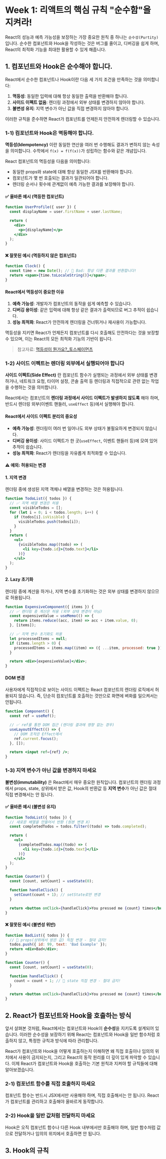# Week 1: 리액트의 핵심 규칙 "순수함"을 지켜라!

React의 성능과 예측 가능성을 보장하는 가장 중요한 원칙 중 하나는 `순수성(Purtity)`입니다. 순수한 컴포넌트와 Hook을 작성하는 것은 버그를 줄이고, 디버깅을 쉽게 하며, React의 최적화 기능을 최대한 활용할 수 있게 해줍니다.

## 1. 컴포넌트와 Hook은 순수해야 합니다.

React에서 순수한 컴포넌트나 Hook이란 다음 세 가지 조건을 만족하는 것을 의미합니다:

1. **멱등성**: 동일한 입력에 대해 항상 동일한 출력을 반환해야 합니다.
2. **사이드 이펙트 없음**: 렌더링 과정에서 외부 상태를 변경하지 않아야 합니다.
3. **불변성 유지**: 지역 변수가 아닌 값을 직접 변경하지 않아야 합니다.

이러한 규칙을 준수하면 React가 컴포넌트를 언제든지 안전하게 렌더링할 수 있습니다.

### 1-1) 컴포넌트와 Hook은 멱등해야 합니다.

**멱등성(Idempotency)** 이란 동일한 연산을 여러 번 수행해도 결과가 변하지 않는 속성을 의미합니다.
수학에서 `f(x) = f(f(x))`가 성립하는 함수와 같은 개념입니다.

React 컴포넌트의 멱등성을 다음을 의미합니다:

- 동일한 props와 state에 대해 항상 동일한 JSX를 반환해야 합니다.
- 컴포넌트가 몇 번 호출되는 결과가 일관되어야 합니다.
- 렌더링 순서나 횟수에 관계없이 예측 가능한 결과를 보장해야 합니다.

#### ✅ 올바른 예시 (멱등한 컴포넌트)

```jsx
function UserProfile({ user }) {
  const displayName = user.firstName + user.lastName;

  return (
    <div>
      <p>{displayName}</p>
    </div>
  );
}
```

#### ❌ 잘못된 예시 (멱등하지 않은 컴포넌트)

```jsx
function Clock() {
  const time = new Date(); // 🔴 Bad: 항상 다른 결과를 반환합니다!
  return <span>{time.toLocaleString()}</span>;
}
```

#### React에서 멱등성이 중요한 이유

1. **예측 가능성**: 개발자가 컴포넌트의 동작을 쉽게 예측할 수 있습니다.
2. **디버깅 용이성**: 같은 입력에 대해 항상 같은 결과가 출력되므로 버그 추적이 쉽습니다.
3. **성능 최적화**: React가 안전하게 렌더링을 건너뛰거나 재사용이 가능합니다.

멱등성을 지키면 React가 언제든지 컴포넌트를 다시 호출해도 안전하다는 것을 보장할 수 있으며, 이는 React의 모든 최적화 기능의 기반이 욉니다.

> 참고자료: [멱등성이 뭔가요?\_토스페이먼츠](https://docs.tosspayments.com/blog/what-is-idempotency#%EB%A9%B1%EB%93%B1%EC%84%B1%EC%9D%B4-%EB%AD%94%EA%B0%80%EC%9A%94)

### 1-2) 사이드 이펙트는 렌더링 외부에서 실행되어야 합니다

**사이드 이펙트(Side Effect)** 란 컴포넌트 함수가 실행되는 과정에서 외부 상태를 변경하거나, 네트워크 요청, 타이머 설정, 콘솔 출력 등 렌더링과 직접적으로 관련 없는 작업을 수행하는 것을 의미합니다.

React에서는 컴포넌트의 **렌더링 과정에서 사이드 이펙트가 발생하지 않도록** 해야 하며, 반드시 렌더링 외부(이벤트 핸들러, `useEffect` 등)에서 실행해야 합니다.

#### React에서 사이드 이펙트 분리의 중요성

- **예측 가능성**: 렌더링이 여러 번 일어나도 외부 상태가 불필요하게 변경되지 않습니다.
- **디버깅 용이성**: 사이드 이펙트가 한 곳(`useEffect`, 이벤트 핸들러 등)에 모여 있어 추적이 쉽습니다.
- **성능 최적화**: React가 렌더링을 자유롭게 최적화할 수 있습니다.

#### ⚠️ 예외: 허용되는 변경

#### 1. 지역 변경

렌더링 중에 생성된 지역 객체나 배열을 변경하는 것은 허용됩니다.

```jsx
function TodoList({ todos }) {
  // ✅ 지역 배열 변경은 허용
  const visibleTodos = [];
  for (let i = 0; i < todos.length; i++) {
    if (todos[i].isVisible) {
      visibleTodos.push(todos[i]);
    }
  }
  return (
    <ul>
      {visibleTodos.map((todo) => (
        <li key={todo.id}>{todo.text}</li>
      ))}
    </ul>
  );
}
```

#### 2. Lazy 초기화

렌더링 중에 계산을 하거나, 지역 변수를 초기화하는 것은 외부 상태를 변경하지 않으므로 허용됩니다.

```jsx
function ExpensiveComponent({ items }) {
  // ✅ 렌더링 중 계산은 허용 (외부 상태 변경이 아님)
  const expensiveValue = useMemo(() => {
    return items.reduce((acc, item) => acc + item.value, 0);
  }, [items]);

  // ✅ 지역 변수 초기화도 허용
  let processedItems = null;
  if (items.length > 0) {
    processedItems = items.map((item) => ({ ...item, processed: true }));
  }

  return <div>{expensiveValue}</div>;
}
```

#### DOM 변경

사용자에게 직접적으로 보이는 사이드 이펙트는 React 컴포넌트의 렌더링 로직에서 허용되지 않습니다.
즉, 단순히 컴포넌트를 호출하는 것만으로 화면에 벼화를 일으켜서는 안됩니다.

```jsx
function Component() {
  const ref = useRef();

  // ✅ ref를 통한 DOM 접근 (렌더링 결과에 영향 없는 경우)
  useLayoutEffect(() => {
    // DOM 조작은 Effect에서
    ref.current.focus();
  }, []);

  return <input ref={ref} />;
}
```

### 1-3) 지역 변수가 아닌 값을 변경하지 마세요

**불변성(immutability)** 은 React에서 매우 중요한 원칙입니다.
컴포넌트의 렌더링 과정에서 props, state, 상위에서 받은 값, Hook의 반환값 등 **지역 변수**가 아닌 값은 절대 직접 변경해서는 안 됩니다.

#### ✅ 올바른 예시 (불변성 유지)

```jsx
function TodoList({ todos }) {
  // 새로운 배열을 만들어서 반환 (원본 변경 X)
  const completedTodos = todos.filter((todo) => todo.completed);

  return (
    <ul>
      {completedTodos.map((todo) => (
        <li key={todo.id}>{todo.text}</li>
      ))}
    </ul>
  );
}
```

```jsx
function Counter() {
  const [count, setCount] = useState(0);

  function handleClick() {
    setCount(count + 1); // setState로만 변경
  }

  return <button onClick={handleClick}>You pressed me {count} times</button>;
}
```

#### ❌ 잘못된 예시 (불변성 위반)

```jsx
function BadList({ todos }) {
  // 🔴 props(상위에서 받은 값) 직접 변경 - 절대 금지!
  todos.push({ id: 99, text: 'Bad Example' });
  return <div>Bad</div>;
}
```

```jsx
function Counter() {
  const [count, setCount] = useState(0);

  function handleClick() {
    count = count + 1; // 🔴 state 직접 변경 - 절대 금지!
  }

  return <button onClick={handleClick}>You pressed me {count} times</button>;
}
```

## 2. React가 컴포넌트와 Hook을 호출하는 방식

앞서 살펴본 것처럼, React에서는 컴포넌트와 Hook이 **순수성**을 지키도록 설계되어 있습니다.
이러한 순수성을 보장하기 위해 React는 컴포넌트와 Hook을 일반 함수처럼 호출하지 않고, 특정한 규칙과 방식에 따라 관리합니다.

React가 컴포넌트와 Hook을 어떻게 호출하는지 이해하면 왜 직접 호출이나 임의의 위치에서 사용이 금지되는지, 그리고 React의 동작 원리를 더 깊이 있게 파악할 수 있습니다.
이제 React가 컴포넌트와 Hook을 호출하는 기본 원칙과 지켜야 할 규칙들에 대해 알아보겠습니다.

### 2-1) 컴포넌트 함수를 직접 호출하지 마세요

컴포넌트 함수는 반드시 JSX에서만 사용해야 하며, 직접 호출해서는 안 됩니다.
React가 컴포넌트를 관리하고 호출해야 올바르게 동작합니다.

### 2-2) Hook을 일반 값처럼 전달하지 마세요

Hook은 오직 컴포넌트 함수나 다른 Hook 내부에서만 호출해야 하며,
일반 함수처럼 값으로 전달하거나 임의의 위치에서 호출하면 안 됩니다.

## 3. Hook의 규칙

